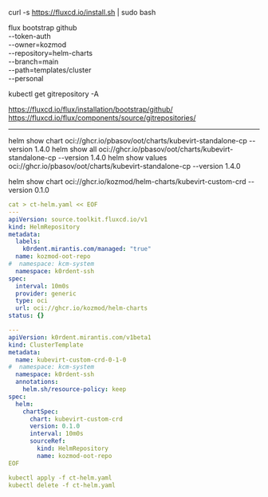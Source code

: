 curl -s https://fluxcd.io/install.sh | sudo bash

flux bootstrap github \
--token-auth \
--owner=kozmod \
--repository=helm-charts \
--branch=main \
--path=templates/cluster \
--personal

kubectl get gitrepository -A

https://fluxcd.io/flux/installation/bootstrap/github/
https://fluxcd.io/flux/components/source/gitrepositories/

---

helm show chart oci://ghcr.io/pbasov/oot/charts/kubevirt-standalone-cp --version 1.4.0
helm show all oci://ghcr.io/pbasov/oot/charts/kubevirt-standalone-cp --version 1.4.0
helm show values oci://ghcr.io/pbasov/oot/charts/kubevirt-standalone-cp --version 1.4.0

helm show chart oci://ghcr.io/kozmod/helm-charts/kubevirt-custom-crd --version 0.1.0

```yaml
cat > ct-helm.yaml << EOF
---
apiVersion: source.toolkit.fluxcd.io/v1
kind: HelmRepository
metadata:
  labels:
    k0rdent.mirantis.com/managed: "true"
  name: kozmod-oot-repo
#  namespace: kcm-system
  namespace: k0rdent-ssh
spec:
  interval: 10m0s
  provider: generic
  type: oci
  url: oci://ghcr.io/kozmod/helm-charts
status: {}

---
apiVersion: k0rdent.mirantis.com/v1beta1
kind: ClusterTemplate
metadata:
  name: kubevirt-custom-crd-0-1-0
#  namespace: kcm-system
  namespace: k0rdent-ssh
  annotations:
    helm.sh/resource-policy: keep
spec:
  helm:
    chartSpec:
      chart: kubevirt-custom-crd
      version: 0.1.0
      interval: 10m0s
      sourceRef:
        kind: HelmRepository
        name: kozmod-oot-repo
EOF

kubectl apply -f ct-helm.yaml
kubectl delete -f ct-helm.yaml
```